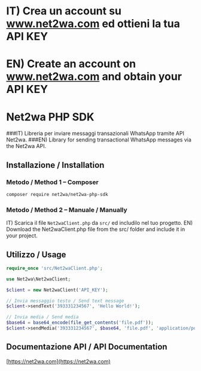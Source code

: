 # IT) Crea un account su www.net2wa.com ed ottieni la tua API KEY
# EN) Create an account on www.net2wa.com and obtain your API KEY

# Net2wa PHP SDK

###IT) Libreria per inviare messaggi transazionali WhatsApp tramite API Net2wa.
###EN) Library for sending transactional WhatsApp messages via the Net2wa API.

## Installazione / Installation

### Metodo / Method 1 – Composer

```bash
composer require net2wa/net2wa-php-sdk
```

### Metodo / Method 2 – Manuale / Manually

IT) Scarica il file `Net2waClient.php` da `src/` ed includilo nel tuo progetto.
EN) Download the Net2waClient.php file from the src/ folder and include it in your project.

## Utilizzo / Usage

```php
require_once 'src/Net2waClient.php';

use Net2wa\Net2waClient;

$client = new Net2waClient('API_KEY');

// Invia messaggio testo / Send text message
$client->sendText('393331234567', 'Hello World!');

// Invia media / Send media
$base64 = base64_encode(file_get_contents('file.pdf'));
$client->sendMedia('393331234567', $base64, 'file.pdf', 'application/pdf', 'Take your file!');
```

## Documentazione API / API Documentation

[https://net2wa.com](https://net2wa.com)
